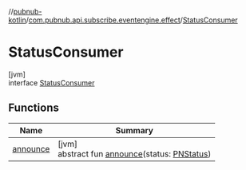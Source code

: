 //[pubnub-kotlin](../../../index.md)/[com.pubnub.api.subscribe.eventengine.effect](../index.md)/[StatusConsumer](index.md)

# StatusConsumer

[jvm]\
interface [StatusConsumer](index.md)

## Functions

| Name | Summary |
|---|---|
| [announce](announce.md) | [jvm]<br>abstract fun [announce](announce.md)(status: [PNStatus](../../com.pubnub.api.models.consumer/-p-n-status/index.md)) |
